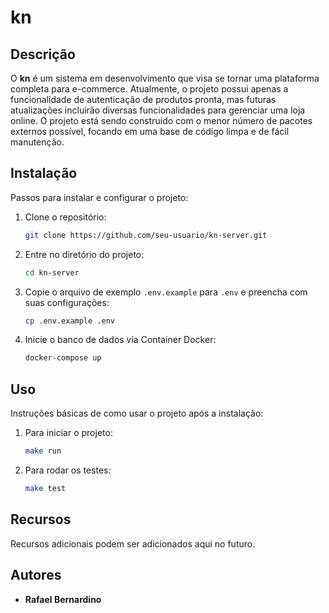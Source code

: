# kn

## Descrição

O **kn** é um sistema em desenvolvimento que visa se tornar uma plataforma completa para e-commerce. Atualmente, o projeto possui apenas a funcionalidade de autenticação de produtos pronta, mas futuras atualizações incluirão diversas funcionalidades para gerenciar uma loja online. O projeto está sendo construído com o menor número de pacotes externos possível, focando em uma base de código limpa e de fácil manutenção.

## Instalação

Passos para instalar e configurar o projeto:

1. Clone o repositório:

   ```bash
   git clone https://github.com/seu-usuario/kn-server.git
   ```

2. Entre no diretório do projeto:

   ```bash
   cd kn-server
   ```

3. Copie o arquivo de exemplo `.env.example` para `.env` e preencha com suas configurações:

   ```bash
   cp .env.example .env
   ```

4. Inicie o banco de dados via Container Docker:

   ```bash
   docker-compose up
   ```

## Uso

Instruções básicas de como usar o projeto após a instalação:

1. Para iniciar o projeto:

   ```bash
   make run
   ```

2. Para rodar os testes:

   ```bash
   make test
   ```

## Recursos

Recursos adicionais podem ser adicionados aqui no futuro.

## Autores

- **Rafael Bernardino**
